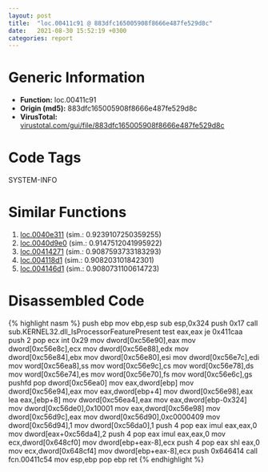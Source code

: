```yaml
---
layout: post
title:  "loc.00411c91 @ 883dfc165005908f8666e487fe529d8c"
date:   2021-08-30 15:52:19 +0300
categories: report
---
```


# Generic Information
- **Function:** loc.00411c91
- **Origin (md5):** 883dfc165005908f8666e487fe529d8c
- **VirusTotal:** [virustotal.com/gui/file/883dfc165005908f8666e487fe529d8c][virustotal_ref]

# Code Tags
<span class="tag" id="SYSTEM-INFO">SYSTEM-INFO</span>


# Similar Functions

1. [loc.0040e311][similar_1_ref] (sim.: 0.9239107250359255)
2. [loc.0040d9e0][similar_2_ref] (sim.: 0.9147512041995922)
3. [loc.00414271][similar_3_ref] (sim.: 0.9087593733183293)
4. [loc.004118d1][similar_4_ref] (sim.: 0.908203101842301)
5. [loc.004146d1][similar_5_ref] (sim.: 0.9080731100614723)


# Disassembled Code

{% highlight nasm %}
push ebp
mov ebp,esp
sub esp,0x324
push 0x17
call sub.KERNEL32.dll_IsProcessorFeaturePresent
test eax,eax
je 0x411caa
push 2
pop ecx
int 0x29
mov dword[0xc56e90],eax
mov dword[0xc56e8c],ecx
mov dword[0xc56e88],edx
mov dword[0xc56e84],ebx
mov dword[0xc56e80],esi
mov dword[0xc56e7c],edi
mov word[0xc56ea8],ss
mov word[0xc56e9c],cs
mov word[0xc56e78],ds
mov word[0xc56e74],es
mov word[0xc56e70],fs
mov word[0xc56e6c],gs
pushfd 
pop dword[0xc56ea0]
mov eax,dword[ebp]
mov dword[0xc56e94],eax
mov eax,dword[ebp+4]
mov dword[0xc56e98],eax
lea eax,[ebp+8]
mov dword[0xc56ea4],eax
mov eax,dword[ebp-0x324]
mov dword[0xc56de0],0x10001
mov eax,dword[0xc56e98]
mov dword[0xc56d9c],eax
mov dword[0xc56d90],0xc0000409
mov dword[0xc56d94],1
mov dword[0xc56da0],1
push 4
pop eax
imul eax,eax,0
mov dword[eax+0xc56da4],2
push 4
pop eax
imul eax,eax,0
mov ecx,dword[0x648cf0]
mov dword[ebp+eax-8],ecx
push 4
pop eax
shl eax,0
mov ecx,dword[0x648cf4]
mov dword[ebp+eax-8],ecx
push 0x646414
call fcn.00411c54
mov esp,ebp
pop ebp
ret 
{% endhighlight %}


[similar_1_ref]: /report/loc.0040e311@01be4434cc5f975da87a4b25d209e100
[similar_2_ref]: /report/loc.0040d9e0@64e5091c15839d4b2093890f73869f28
[similar_3_ref]: /report/loc.00414271@4643b8f5a3d13e435a65fc553546b71e
[similar_4_ref]: /report/loc.004118d1@6e195fbdf6b398dc597c28abc7c7a2ae
[similar_5_ref]: /report/loc.004146d1@fd17dad7a5809016e438b746adc04679
[virustotal_ref]: https://www.virustotal.com/gui/file/883dfc165005908f8666e487fe529d8c